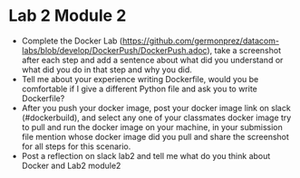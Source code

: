 # Lab 2 Module 2
- Complete the  Docker Lab (https://github.com/germonprez/datacom-labs/blob/develop/DockerPush/DockerPush.adoc), 
take a screenshot after each step and add a sentence about what did you understand or what did you do in that step and why you did.
- Tell me about your experience writing Dockerfile, would you be comfortable if I give a different Python file and ask you to write Dockerfile?
- After you push your docker image, post your docker image link on slack (#dockerbuild), and select any one of your classmates docker image try to pull and run the docker image on your machine, in your submission file mention whose docker image did you pull and share the screenshot for all steps for this scenario.
- Post a reflection on slack lab2 and tell me what do you think about Docker and Lab2 module2
